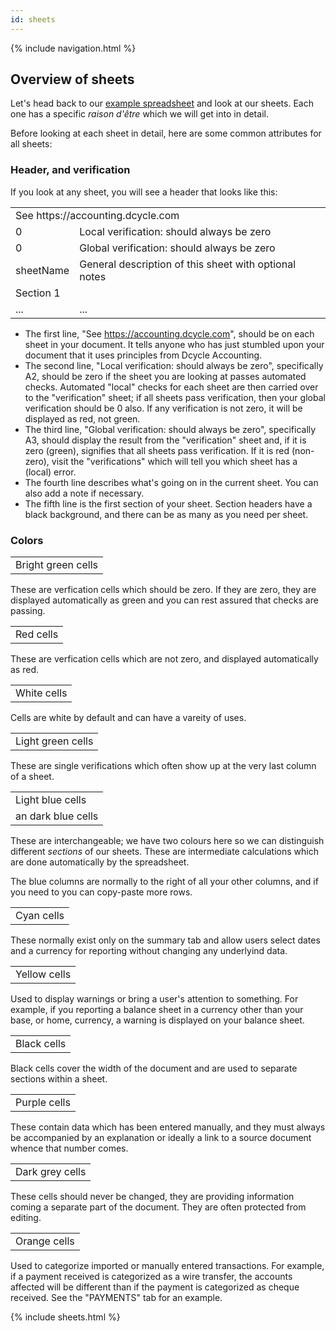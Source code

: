 ```yaml
---
id: sheets
---
```

{% include navigation.html %}

Overview of sheets
-----
Let's head back to our [example spreadsheet](https://docs.google.com/spreadsheets/d/1I-1wbAjrl1D0MHb6M_E54xVeqQ6x9ty_XTxHQbUWGwg/edit#gid=0) and look at our sheets. Each one has a specific _raison d'être_ which we will get into in detail.

Before looking at each sheet in detail, here are some common attributes for all sheets:

### Header, and verification

If you look at any sheet, you will see a header that looks like this:

<table>
  <tr>
    <td colspan="2">See https://accounting.dcycle.com</td>
  </tr>
  <tr>
    <td class="cell-green">0</td>
    <td>Local verification: should always be zero</td>
  </tr>
  <tr>
    <td class="cell-green">0</td>
    <td>Global verification: should always be zero</td>
  </tr>
  <tr>
    <td>sheetName</td>
    <td>General description of this sheet with optional notes</td>
  </tr>
  <tr>
    <td colspan="2" class="cell-black">Section 1</td>
  </tr>
  <tr>
    <td>...</td>
    <td>...</td>
  </tr>
</table>

* The first line, "See https://accounting.dcycle.com", should be on each sheet in your document. It tells anyone who has just stumbled upon your document that it uses principles from Dcycle Accounting.
* The second line, "Local verification: should always be zero", specifically A2, should be zero if the sheet you are looking at passes automated checks. Automated "local" checks for each sheet are then carried over to the "verification" sheet; if all sheets pass verification, then your global verification should be 0 also. If any verification is not zero, it will be displayed as red, not green.
* The third line, "Global verification: should always be zero", specifically A3, should display the result from the "verification" sheet and, if it is zero (green), signifies that all sheets pass verification. If it is red (non-zero), visit the "verifications" which will tell you which sheet has a (local) error.
* The fourth line describes what's going on in the current sheet. You can also add a note if necessary.
* The fifth line is the first section of your sheet. Section headers have a black background, and there can be as many as you need per sheet.

### Colors

<table>
  <tr>
    <td class="cell-green">Bright green cells</td>
  </tr>
</table>

These are verfication cells which should be zero. If they are zero, they are displayed automatically as green and you can rest assured that checks are passing.

<table>
  <tr>
    <td class="cell-red">Red cells</td>
  </tr>
</table>

These are verfication cells which are not zero, and displayed automatically as red.

<table>
  <tr>
    <td class="cell-white">White cells</td>
  </tr>
</table>

Cells are white by default and can have a vareity of uses.

<table>
  <tr>
    <td class="cell-light-green">Light green cells</td>
  </tr>
</table>

These are single verifications which often show up at the very last column of a sheet.

<table>
  <tr>
    <td class="cell-light-blue">Light blue cells</td>
  </tr>
  <tr>
    <td class="cell-dark-blue">an dark blue cells</td>
  </tr>
</table>

These are interchangeable; we have two colours here so we can distinguish different _sections_ of our sheets. These are intermediate calculations which are done automatically by the spreadsheet.

The blue columns are normally to the right of all your other columns, and if you need to you can copy-paste more rows.

<table>
  <tr>
    <td class="cell-cyan">Cyan cells</td>
  </tr>
</table>

These normally exist only on the summary tab and allow users select dates and a currency for reporting without changing any underlyind data.

<table>
  <tr>
    <td class="cell-yellow">Yellow cells</td>
  </tr>
</table>

Used to display warnings or bring a user's attention to something. For example, if you reporting a balance sheet in a currency other than your base, or home, currency, a warning is displayed on your balance sheet.

<table>
  <tr>
    <td class="cell-black">Black cells</td>
  </tr>
</table>

Black cells cover the width of the document and are used to separate sections within a sheet.

<table>
  <tr>
    <td class="cell-purple">Purple cells</td>
  </tr>
</table>

These contain data which has been entered manually, and they must always be accompanied by an explanation or ideally a link to a source document whence that number comes.

<table>
  <tr>
    <td class="cell-dark-grey">Dark grey cells</td>
  </tr>
</table>

These cells should never be changed, they are providing information coming a separate part of the document. They are often protected from editing.

<table>
  <tr>
    <td class="cell-orange">Orange cells</td>
  </tr>
</table>

Used to categorize imported or manually entered transactions. For example, if a payment received is categorized as a wire transfer, the accounts affected will be different than if the payment is categorized as cheque received. See the "PAYMENTS" tab for an example.

{% include sheets.html %}
